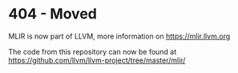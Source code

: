 # 404 - Moved

MLIR is now part of LLVM, more information on https://mlir.llvm.org

The code from this repository can now be found at
https://github.com/llvm/llvm-project/tree/master/mlir/
